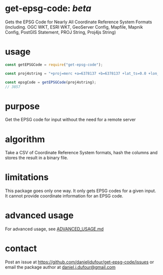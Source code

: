 # get-epsg-code: *beta*
Gets the EPSG Code for Nearly All Coordinate Reference System Formats (including. OGC WKT, ESRI WKT, GeoServer Config, Mapfile, Mapnik Config, PostGIS Statement, PROJ String, Proj4js String)

# usage
```javascript
const getEPSGCode = require("get-epsg-code");

const proj4string = "+proj=merc +a=6378137 +b=6378137 +lat_ts=0.0 +lon_0=0.0 +x_0=0.0 +y_0=0 +k=1.0 +units=m +nadgrids=@null +wktext  +no_defs";

const epsgCode = getEPSGCode(proj4string);
// 3857
```

# purpose
Get the EPSG code for input without the need for a remote server

# algorithm
Take a CSV of Coordinate Reference System formats, hash the columns and stores the result in a binary file.

# limitations
This package goes only one way. It only gets EPSG codes for a given input. It cannot provide coordinate information for an EPSG code.

# advanced usage
For advanced usage, see [ADVANCED_USAGE.md](https://github.com/DanielJDufour/get-epsg-code/blob/master/ADVANCED_USAGE.md)

# contact
Post an issue at https://github.com/danieljdufour/get-epsg-code/issues or email the package author at daniel.j.dufour@gmail.com

